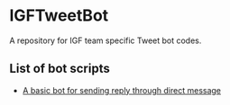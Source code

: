# IGFTweetBot
A repository for IGF team specific Tweet bot codes.

## List of bot scripts
* [A basic bot for sending reply through direct message](scripts/run_tweet_dm_bot.py)
